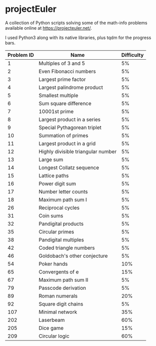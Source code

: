 # projectEuler

A collection of Python scripts solving some of the math-info problems available online at https://projecteuler.net/.

I used Python3 along with its native libraries, plus tqdm for the progress bars.


| Problem ID    |     Name    | Difficulty |
| ------------- | ----------- | ---------- |
|   1 | Multiples of 3 and 5 | 5% |
|   2 | Even Fibonacci numbers | 5% |
|   3 | Largest prime factor | 5% |
|   4 | Largest palindrome product | 5% |
|   5 | Smallest multiple | 5% |
|   6 | Sum square difference | 5% |
|   7 | 10001st prime | 5% |
|   8 | Largest product in a series | 5% |
|   9 | Special Pythagorean triplet | 5% |
|  10 | Summation of primes | 5% |
|  11 | Largest product in a grid | 5% |
|  12 | Highly divisible triangular number | 5% |
|  13 | Large sum | 5% |
|  14 | Longest Collatz sequence | 5% |
|  15 | Lattice paths | 5% |
|  16 | Power digit sum | 5% |
|  17 | Number letter counts | 5% |
|  18 | Maximum path sum I | 5% |
|  26 | Reciprocal cycles | 5% |
|  31 | Coin sums | 5% |
|  32 | Pandigital products | 5% |
|  35 | Circular primes | 5% |
|  38 | Pandigital multiples | 5% |
|  42 | Coded triangle numbers | 5% |
|  46 | Goldobach's other conjecture | 5% |
|  54 | Poker hands | 10% |
|  65 | Convergents of e | 15% |
|  67 | Maximum path sum II | 5% |
|  79 | Passcode derivation | 5% |
|  89 | Roman numerals | 20% |
|  92 | Square digit chains | 5% |
| 107 | Minimal network | 35% |
| 202 | Laserbeam | 60% |
| 205 | Dice game | 15% |
| 209 | Circular logic | 60% |
